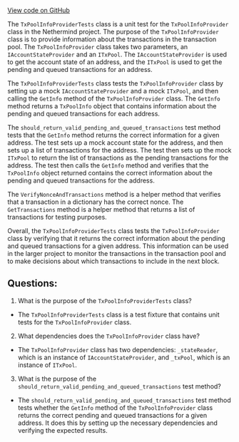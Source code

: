 [View code on GitHub](https://github.com/NethermindEth/nethermind/src/Nethermind/Nethermind.TxPool.Test/TransactionPoolInfoProviderTests.cs)

The `TxPoolInfoProviderTests` class is a unit test for the `TxPoolInfoProvider` class in the Nethermind project. The purpose of the `TxPoolInfoProvider` class is to provide information about the transactions in the transaction pool. The `TxPoolInfoProvider` class takes two parameters, an `IAccountStateProvider` and an `ITxPool`. The `IAccountStateProvider` is used to get the account state of an address, and the `ITxPool` is used to get the pending and queued transactions for an address.

The `TxPoolInfoProviderTests` class tests the `TxPoolInfoProvider` class by setting up a mock `IAccountStateProvider` and a mock `ITxPool`, and then calling the `GetInfo` method of the `TxPoolInfoProvider` class. The `GetInfo` method returns a `TxPoolInfo` object that contains information about the pending and queued transactions for each address.

The `should_return_valid_pending_and_queued_transactions` test method tests that the `GetInfo` method returns the correct information for a given address. The test sets up a mock account state for the address, and then sets up a list of transactions for the address. The test then sets up the mock `ITxPool` to return the list of transactions as the pending transactions for the address. The test then calls the `GetInfo` method and verifies that the `TxPoolInfo` object returned contains the correct information about the pending and queued transactions for the address.

The `VerifyNonceAndTransactions` method is a helper method that verifies that a transaction in a dictionary has the correct nonce. The `GetTransactions` method is a helper method that returns a list of transactions for testing purposes.

Overall, the `TxPoolInfoProviderTests` class tests the `TxPoolInfoProvider` class by verifying that it returns the correct information about the pending and queued transactions for a given address. This information can be used in the larger project to monitor the transactions in the transaction pool and to make decisions about which transactions to include in the next block.
## Questions: 
 1. What is the purpose of the `TxPoolInfoProviderTests` class?
- The `TxPoolInfoProviderTests` class is a test fixture that contains unit tests for the `TxPoolInfoProvider` class.

2. What dependencies does the `TxPoolInfoProvider` class have?
- The `TxPoolInfoProvider` class has two dependencies: `_stateReader`, which is an instance of `IAccountStateProvider`, and `_txPool`, which is an instance of `ITxPool`.

3. What is the purpose of the `should_return_valid_pending_and_queued_transactions` test method?
- The `should_return_valid_pending_and_queued_transactions` test method tests whether the `GetInfo` method of the `TxPoolInfoProvider` class returns the correct pending and queued transactions for a given address. It does this by setting up the necessary dependencies and verifying the expected results.